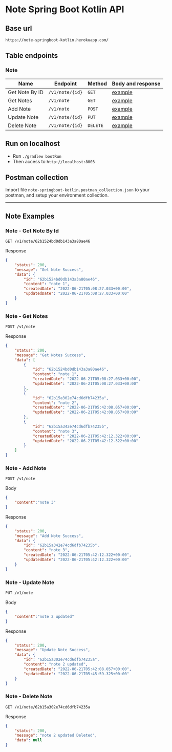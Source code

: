 # Note Spring Boot Kotlin API

## Base url

```
https://note-springboot-kotlin.herokuapp.com/
```

## Table endpoints
### Note

| Name                       | Endpoint                                                    | Method   | Body and response                 |
| -------------------------- | ----------------------------------------------------------- | -------- |-----------------------------------|
| Get Note By ID                   | `/v1/note/{id}`                                   | `GET`   | [example](#note---get-note-by-id) |
| Get Notes                      | `/v1/note`                                      | `GET`   | [example](#note---get-notes)      |
| Add Note         | `/v1/note`                                            | `POST`    | [example](#note---add-note)       |
| Update Note               | `/v1/note/{id}`                                        | `PUT`    | [example](#note---update-note)    |
| Delete Note          | `/v1/note/{id}`                  | `DELETE`    | [example](#note---delete-note)    |

## Run on localhost
- Run `./gradlew bootRun`
- Then access to `http://localhost:8003`

## Postman collection
Import file `note-springboot-kotlin.postman_collection.json` to your postman, and setup  your environment collection.

---

## Note Examples
### Note - Get Note By Id

```
GET /v1/note/62b1524bd0db143a3a80ae46
```
Response

```json
{
    "status": 200,
    "message": "Get Note Success",
    "data": {
        "id": "62b1524bd0db143a3a80ae46",
        "content": "note 1",
        "createdDate": "2022-06-21T05:08:27.033+00:00",
        "updatedDate": "2022-06-21T05:08:27.033+00:00"
    }
}
```

### Note - Get Notes

```
POST /v1/note
```

Response

```json
{
    "status": 200,
    "message": "Get Notes Success",
    "data": [
        {
            "id": "62b1524bd0db143a3a80ae46",
            "content": "note 1",
            "createdDate": "2022-06-21T05:08:27.033+00:00",
            "updatedDate": "2022-06-21T05:08:27.033+00:00"
        },
        {
            "id": "62b15a302e74cd6dfb74235a",
            "content": "note 2",
            "createdDate": "2022-06-21T05:42:08.057+00:00",
            "updatedDate": "2022-06-21T05:42:08.057+00:00"
        },
        {
            "id": "62b15a342e74cd6dfb74235b",
            "content": "note 3",
            "createdDate": "2022-06-21T05:42:12.322+00:00",
            "updatedDate": "2022-06-21T05:42:12.322+00:00"
        }
    ]
}
```

### Note - Add Note

```
POST /v1/note
```
Body

```json
{
    "content":"note 3"
}
```

Response

```json
{
    "status": 200,
    "message": "Add Note Success",
    "data": {
        "id": "62b15a342e74cd6dfb74235b",
        "content": "note 3",
        "createdDate": "2022-06-21T05:42:12.322+00:00",
        "updatedDate": "2022-06-21T05:42:12.322+00:00"
    }
}
```

### Note - Update Note

```
PUT /v1/note
```

Body

```json
{
    "content":"note 2 updated"
}
```

Response

```json
{
    "status": 200,
    "message": "Update Note Success",
    "data": {
        "id": "62b15a302e74cd6dfb74235a",
        "content": "note 2 updated",
        "createdDate": "2022-06-21T05:42:08.057+00:00",
        "updatedDate": "2022-06-21T05:45:59.325+00:00"
    }
}
```

### Note - Delete Note

```
GET /v1/note/62b15a302e74cd6dfb74235a
```

Response

```json
{
    "status": 200,
    "message": "note 2 updated Deleted",
    "data": null
}
```
